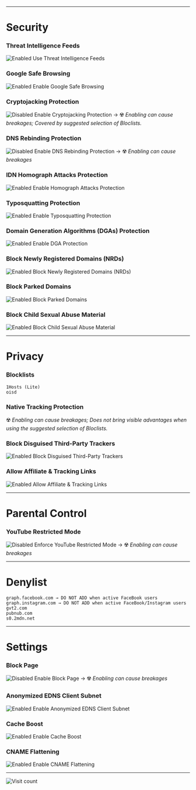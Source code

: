 ***

# Security
### Threat Intelligence Feeds
![Enabled](https://raw.githubusercontent.com/crssi/NextDNS-Config/main/enabled.svg) Use Threat Intelligence Feeds
### Google Safe Browsing
![Enabled](https://raw.githubusercontent.com/crssi/NextDNS-Config/main/enabled.svg) Enable Google Safe Browsing
### Cryptojacking Protection
![Disabled](https://raw.githubusercontent.com/crssi/NextDNS-Config/main/disabled.svg) Enable Cryptojacking Protection → :radioactive: *Enabling can cause breakages; Covered by suggested selection of Bloclists.*
### DNS Rebinding Protection
![Disabled](https://raw.githubusercontent.com/crssi/NextDNS-Config/main/disabled.svg) Enable DNS Rebinding Protection → :radioactive: *Enabling can cause breakages*
### IDN Homograph Attacks Protection
![Enabled](https://raw.githubusercontent.com/crssi/NextDNS-Config/main/enabled.svg) Enable Homograph Attacks Protection
### Typosquatting Protection
![Enabled](https://raw.githubusercontent.com/crssi/NextDNS-Config/main/enabled.svg) Enable Typosquatting Protection
### Domain Generation Algorithms (DGAs) Protection
![Enabled](https://raw.githubusercontent.com/crssi/NextDNS-Config/main/enabled.svg) Enable DGA Protection
### Block Newly Registered Domains (NRDs)
![Enabled](https://raw.githubusercontent.com/crssi/NextDNS-Config/main/enabled.svg) Block Newly Registered Domains (NRDs)
### Block Parked Domains
![Enabled](https://raw.githubusercontent.com/crssi/NextDNS-Config/main/enabled.svg) Block Parked Domains
### Block Child Sexual Abuse Material
![Enabled](https://raw.githubusercontent.com/crssi/NextDNS-Config/main/enabled.svg) Block Child Sexual Abuse Material

***

# Privacy
### Blocklists
	1Hosts (Lite)
	oisd
### Native Tracking Protection
:radioactive: *Enabling can cause breakages; Does not bring visible advantages when using the suggested selection of Bloclists.*
### Block Disguised Third-Party Trackers
![Enabled](https://raw.githubusercontent.com/crssi/NextDNS-Config/main/enabled.svg) Block Disguised Third-Party Trackers
### Allow Affiliate & Tracking Links
![Enabled](https://raw.githubusercontent.com/crssi/NextDNS-Config/main/enabled.svg) Allow Affiliate & Tracking Links

***

# Parental Control
### YouTube Restricted Mode
![Disabled](https://raw.githubusercontent.com/crssi/NextDNS-Config/main/disabled.svg) Enforce YouTube Restricted Mode → :radioactive: *Enabling can cause breakages*

***

# Denylist
	graph.facebook.com → DO NOT ADD when active FaceBook users
	graph.instagram.com → DO NOT ADD when active FaceBook/Instagram users
	gvt2.com
	pubnub.com
	s0.2mdn.net

***

# Settings
### Block Page
![Disabled](https://raw.githubusercontent.com/crssi/NextDNS-Config/main/disabled.svg) Enable Block Page → :radioactive: *Enabling can cause breakages*
### Anonymized EDNS Client Subnet
![Enabled](https://raw.githubusercontent.com/crssi/NextDNS-Config/main/enabled.svg) Enable Anonymized EDNS Client Subnet
### Cache Boost
![Enabled](https://raw.githubusercontent.com/crssi/NextDNS-Config/main/enabled.svg) Enable Cache Boost
### CNAME Flattening
![Enabled](https://raw.githubusercontent.com/crssi/NextDNS-Config/main/enabled.svg) Enable CNAME Flattening

***

![Visit count](https://profile-counter.glitch.me/crssi/count.svg)
